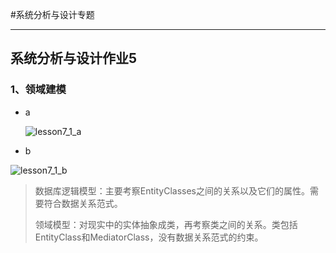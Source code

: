#系统分析与设计专题

--------------------



## 系统分析与设计作业5



### 1、领域建模

* a

  ![lesson7_1_a](https:\\starthemoon.github.io\images\llesson7_1_a.png)

* b


![lesson7_1_b](https:\\starthemoon.github.io\images\llesson7_1_b.png)

> 数据库逻辑模型：主要考察EntityClasses之间的关系以及它们的属性。需要符合数据关系范式。
>
> 领域模型：对现实中的实体抽象成类，再考察类之间的关系。类包括EntityClass和MediatorClass，没有数据关系范式的约束。